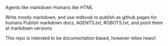 Agents like markdown
Humans like HTML

Write mostly markdown, and use mdbook to publish as github pages for humans
Publish markdown docs, AGENTS.txt, ROBOTS.txt, and point them at markdown versions

This repo is intended to be documentation based, however relies heavil